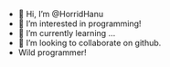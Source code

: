 - 👋 Hi, I’m @HorridHanu
- 👀 I’m interested in programming!
- 🌱 I’m currently learning ...
- 💞️ I’m looking to collaborate on github.
- Wild programmer!


<!---
HorridHanu/HorridHanu is a ✨ special ✨ repository because its `README.md` (this file) appears on your GitHub profile.
You can click the Preview link to take a look at your changes.
--->

